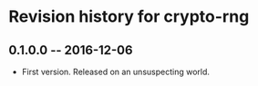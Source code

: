 # Revision history for crypto-rng

## 0.1.0.0  -- 2016-12-06

* First version. Released on an unsuspecting world.
